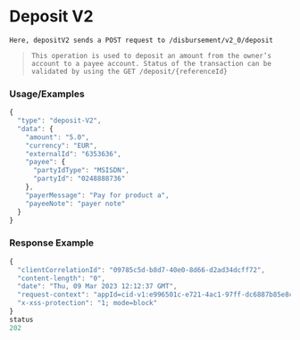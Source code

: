 # Deposit V2

`Here, depositV2 sends a POST request to /disbursement/v2_0/deposit`

> `This operation is used to deposit an amount from the owner’s account to a payee account.
Status of the transaction can be validated by using the GET /deposit/{referenceId}`

### Usage/Examples

```javascript
{
  "type": "deposit-V2",
  "data": {
    "amount": "5.0",
    "currency": "EUR",
    "externalId": "6353636",
    "payee": {
      "partyIdType": "MSISDN",
      "partyId": "0248888736"
    },
    "payerMessage": "Pay for product a",
    "payeeNote": "payer note"
  }
}
```

### Response Example

```javascript
{
  "clientCorrelationId": "09785c5d-b8d7-40e0-8d66-d2ad34dcff72",
  "content-length": "0",
  "date": "Thu, 09 Mar 2023 12:12:37 GMT",
  "request-context": "appId=cid-v1:e996501c-e721-4ac1-97ff-dc6887b85e8c",
  "x-xss-protection": "1; mode=block"
}
status 
202
```